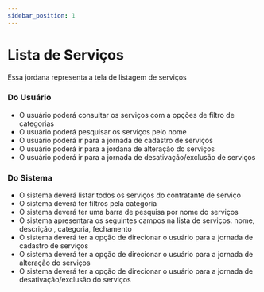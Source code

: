 ```yaml
---
sidebar_position: 1
---
```


# Lista de Serviços

Essa jordana representa a tela de listagem de serviços

### Do Usuário

- O usuário poderá consultar os serviços com a opções de filtro de categorias
- O usuário poderá pesquisar os serviços pelo nome
- O usuário poderá ir para a jornada de cadastro de serviços
- O usuário poderá ir para a jordana de alteração do serviços
- O usuário poderá ir para a jornada de desativação/exclusão de serviços


### Do Sistema
- O sistema deverá listar todos os serviços do contratante de serviço
- O sistema deverá ter filtros pela categoria
- O sistema deverá ter uma barra de pesquisa por nome do serviços
- O sistema apresentara os seguintes campos na lista de serviços: nome, descrição , categoria, fechamento
- O sistema deverá ter a opção de direcionar o usuário para a jornada de cadastro de serviços
- O sistema deverá ter a opção de direcionar o usuário para a jornada de alteração do serviços
- O sistema deverá ter a opção de direcionar o usuário para a jornada de desativação/exclusão do serviços


